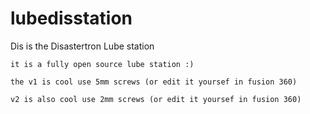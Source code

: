 # lubedisstation
Dis is the Disastertron Lube station

	it is a fully open source lube station :) 

	the v1 is cool use 5mm screws (or edit it yoursef in fusion 360)

	v2 is also cool use 2mm screws (or edit it yoursef in fusion 360)
